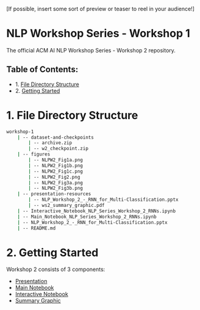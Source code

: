 [If possible, insert some sort of preview or teaser to reel in your audience!]

# NLP Workshop Series - Workshop 1
The official ACM AI NLP Workshop Series - Workshop 2 repository.

## Table of Contents:

<div class="alert alert-block alert-info">
<ul>
    <li>1. <a href="#1.-file-directory-structure">File Directory Structure</a></li>
    <li>2. <a href="#2.-getting-started">Getting Started</a></li>
</ul>
</div>

# 1. File Directory Structure

```bash
workshop-1
    | -- dataset-and-checkpoints
        | -- archive.zip
        | -- w2_checkpoint.zip
    | -- figures
        | -- NLPW2_Fig1a.png
        | -- NLPW2_Fig1b.png
        | -- NLPW2_Fig1c.png
        | -- NLPW2_Fig2.png
        | -- NLPW2_Fig3a.png
        | -- NLPW2_Fig3b.png
    | -- presentation-resources
        | -- NLP_Workshop_2_-_RNN_for_Multi-Classification.pptx
        | -- ws2_summary_graphic.pdf
    | -- Interactive_Notebook_NLP_Series_Workshop_2_RNNs.ipynb
    | -- Main_Notebook_NLP_Series_Workshop_2_RNNs.ipynb
    | -- NLP_Workshop_2_-_RNN_for_Multi-Classification.pptx
    | -- README.md

```

# 2. Getting Started



Workshop 2 consists of 3 components:
- [Presentation](./presentation-resources/NLP_Workshop_2_-_RNN_for_Multi-Classification.pptx)
- [Main Notebook](./Main_Notebook_NLP_Series_Workshop_2_RNNs.ipynb)
- [Interactive Notebook](./Interactive_Notebook_NLP_Series_Workshop_2_RNNs.ipynb)
- [Summary Graphic](./presentation-resources/)